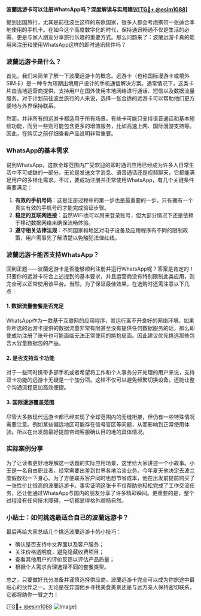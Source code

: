 **波蘭远游卡可以注册WhatsApp吗？深度解读与实用建议[[TG💪+ @esim1088](https://t.me/s/esim1088)]**

提到出国旅行，尤其是前往波兰这样的东欧国家，很多人都会考虑携带一张适合本地使用的手机卡。在如今这个高度数字化的时代，保持通讯畅通不仅是生活的必需，更是与家人朋友分享旅行乐趣的重要方式。那么问题来了：波蘭远游卡真的能用来注册和使用WhatsApp这样的即时通讯软件吗？

### 波蘭远游卡是什么？

首先，我们来简单了解一下波蘭远游卡的概念。远游卡（也称国际漫游卡或境外SIM卡）是一种专为短期出境用户设计的手机通信解决方案。通常情况下，这类卡片由当地运营商提供，支持用户在国外使用本地网络进行通话、短信以及数据流量服务。对于计划前往波兰旅行的人来说，选择一张合适的远游卡可以帮助他们更方便地与外界保持联系。

然而，并非所有的远游卡都适用于所有场景。有些卡可能只支持语音通话和基本短信功能，而另一些则可能包含更多的增值服务，比如高速上网、国际漫游支持等。因此，在购买之前仔细查看产品说明非常重要。

### WhatsApp的基本需求

说到WhatsApp，这款全球范围内广受欢迎的即时通讯应用已经成为许多人日常生活中不可或缺的一部分。无论是发送文字消息、语音通话还是视频聊天，它都能满足用户的多样化需求。不过，要成功注册并正常使用WhatsApp，有几个关键条件需要满足：

1. **有效的手机号码**：这是注册过程中的第一步也是最重要的一步。只有拥有一个真实有效的手机号码才能完成验证步骤。
2. **稳定的互联网连接**：虽然WiFi也可以用来登录账号，但大部分情况下还是依赖于移动数据网络来确保流畅体验。
3. **遵守相关法律法规**：不同国家和地区对电子设备及应用程序有不同的限制政策，用户需事先了解清楚以免触犯法律红线。

### 波蘭远游卡能否支持WhatsApp？

回到正题——波蘭远游卡是否能够顺利注册并运行WhatsApp呢？答案是肯定的！只要你的远游卡符合上述提到的基本要求，并且运营商没有特别限制此类应用，则完全可以正常使用该平台。当然，为了保证最佳效果，在选购时还需注意以下几点：

#### 1. 数据流量套餐是否充足
WhatsApp作为一款基于互联网的应用程序，其运行离不开良好的网络环境。如果你所选的远游卡提供的数据流量非常有限甚至没有提供任何数据服务的话，那么即使成功注册了账号也可能面临无法正常使用的尴尬局面。因此建议优先挑选那些包含大容量数据包的产品。

#### 2. 是否支持双卡功能
对于一些同时携带多部手机或者希望将工作和个人事务分开处理的用户来说，支持双卡功能的远游卡无疑是一个加分项。这样不仅可以避免频繁切换设备，还能让整个沟通流程更加高效便捷。

#### 3. 国际漫游覆盖范围
尽管大多数现代远游卡都已经实现了全球范围内的无缝衔接，但仍有一些特殊情况需要注意。例如某些偏远地区可能存在信号盲区等问题，从而影响到正常使用体验。所以在出发前最好提前咨询客服确认目的地的具体情况。

### 实际案例分享

为了让读者更好地理解这一话题的实际应用场景，这里给大家讲述一个小故事。小王是一名自由职业者，经常需要出差到世界各地洽谈业务。今年夏天他决定去波兰度假放松一下身心。为了方便联系客户同时也想节省成本，他在出发前提前购买了一张性价比很高的波蘭远游卡。事实证明这张卡不仅帮助他轻松完成了工作交流任务，还让他通过WhatsApp与国内的朋友分享了许多精彩瞬间。更重要的是，整个过程没有任何技术障碍，一切都显得格外顺畅自然。

### 小贴士：如何挑选最适合自己的波蘭远游卡？

最后再给大家总结几个挑选波蘭远游卡的小技巧：
- 确认是否支持中文界面以及客户服务；
- 关注价格透明度，避免隐藏收费项目；
- 查看其他用户的评价反馈以评估产品质量；
- 根据个人需求合理选择不同的套餐类型。

总之，只要做好充分准备并谨慎选择供应商，波蘭远游卡完全可以成为你旅途中最贴心的伙伴之一。无论是在异国他乡寻找美食美景还是与远方亲人保持密切联系，它都将助你一臂之力！

[[TG💪+ @esim1088](https://t.me/s/esim1088) ![Image](https://i.postimg.cc/4NQfJmqS/Snipaste-2025-05-13-00-14-12.png)]